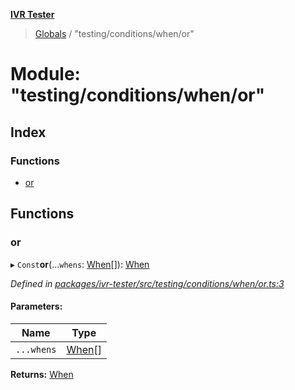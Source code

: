 **[IVR Tester](../README.md)**

> [Globals](../README.md) / "testing/conditions/when/or"

# Module: "testing/conditions/when/or"

## Index

### Functions

* [or](_testing_conditions_when_or_.md#or)

## Functions

### or

▸ `Const`**or**(...`whens`: [When](_testing_conditions_when_when_.md#when)[]): [When](_testing_conditions_when_when_.md#when)

*Defined in [packages/ivr-tester/src/testing/conditions/when/or.ts:3](https://github.com/SketchingDev/ivr-tester/blob/3ff21e1/packages/ivr-tester/src/testing/conditions/when/or.ts#L3)*

#### Parameters:

Name | Type |
------ | ------ |
`...whens` | [When](_testing_conditions_when_when_.md#when)[] |

**Returns:** [When](_testing_conditions_when_when_.md#when)
